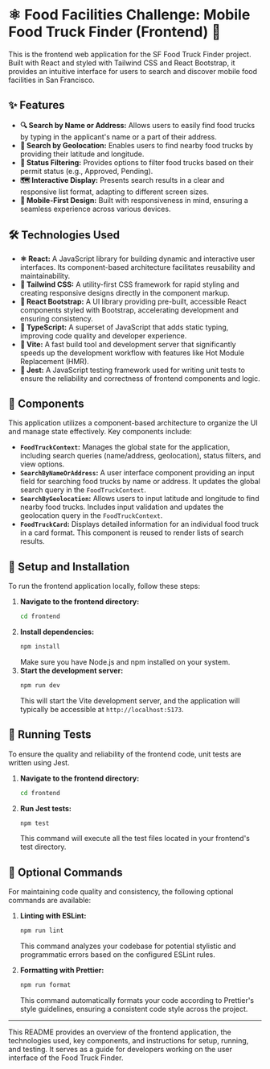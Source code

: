 # ⚛️ Food Facilities Challenge: Mobile Food Truck Finder (Frontend) 📱

This is the frontend web application for the SF Food Truck Finder project. Built with React and styled with Tailwind CSS and React Bootstrap, it provides an intuitive interface for users to search and discover mobile food facilities in San Francisco.

## ✨ Features

* **🔍 Search by Name or Address:** Allows users to easily find food trucks by typing in the applicant's name or a part of their address.
* **📍 Search by Geolocation:** Enables users to find nearby food trucks by providing their latitude and longitude.
* **🚦 Status Filtering:** Provides options to filter food trucks based on their permit status (e.g., Approved, Pending).
* **🗺️ Interactive Display:** Presents search results in a clear and responsive list format, adapting to different screen sizes.
* **📱 Mobile-First Design:** Built with responsiveness in mind, ensuring a seamless experience across various devices.

## 🛠️ Technologies Used

* **⚛️ React:** A JavaScript library for building dynamic and interactive user interfaces. Its component-based architecture facilitates reusability and maintainability.
* **💨 Tailwind CSS:** A utility-first CSS framework for rapid styling and creating responsive designs directly in the component markup.
* **🎨 React Bootstrap:** A UI library providing pre-built, accessible React components styled with Bootstrap, accelerating development and ensuring consistency.
* **📝 TypeScript:** A superset of JavaScript that adds static typing, improving code quality and developer experience.
* **🚀 Vite:** A fast build tool and development server that significantly speeds up the development workflow with features like Hot Module Replacement (HMR).
* **🧪 Jest:** A JavaScript testing framework used for writing unit tests to ensure the reliability and correctness of frontend components and logic.

## 📂 Components

This application utilizes a component-based architecture to organize the UI and manage state effectively. Key components include:

* **`FoodTruckContext`:** Manages the global state for the application, including search queries (name/address, geolocation), status filters, and view options.
* **`SearchByNameOrAddress`:** A user interface component providing an input field for searching food trucks by name or address. It updates the global search query in the `FoodTruckContext`.
* **`SearchByGeolocation`:** Allows users to input latitude and longitude to find nearby food trucks. Includes input validation and updates the geolocation query in the `FoodTruckContext`.
* **`FoodTruckCard`:** Displays detailed information for an individual food truck in a card format. This component is reused to render lists of search results.

## 🚀 Setup and Installation

To run the frontend application locally, follow these steps:

1.  **Navigate to the frontend directory:**
    ```bash
    cd frontend
    ```
2.  **Install dependencies:**
    ```bash
    npm install
    ```
    Make sure you have Node.js and npm installed on your system.
3.  **Start the development server:**
    ```bash
    npm run dev
    ```
    This will start the Vite development server, and the application will typically be accessible at `http://localhost:5173`.

## 🧪 Running Tests

To ensure the quality and reliability of the frontend code, unit tests are written using Jest.

1.  **Navigate to the frontend directory:**
    ```bash
    cd frontend
    ```
2.  **Run Jest tests:**
    ```bash
    npm test
    ```
    This command will execute all the test files located in your frontend's test directory.

## 🧹 Optional Commands

For maintaining code quality and consistency, the following optional commands are available:

1.  **Linting with ESLint:**
    ```bash
    npm run lint
    ```
    This command analyzes your codebase for potential stylistic and programmatic errors based on the configured ESLint rules.

2.  **Formatting with Prettier:**
    ```bash
    npm run format
    ```
    This command automatically formats your code according to Prettier's style guidelines, ensuring a consistent code style across the project.

---

This README provides an overview of the frontend application, the technologies used, key components, and instructions for setup, running, and testing. It serves as a guide for developers working on the user interface of the Food Truck Finder.